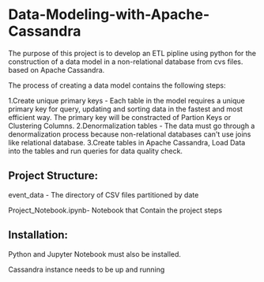 # Data-Modeling-with-Apache-Cassandra
The purpose of this project is to develop an ETL pipline using python for the construction of a data model in a non-relational database from cvs files. based on Apache Cassandra.

The process of creating a data model contains the following steps: 

1.Create unique primary keys - Each table in the model requires a unique primary key for query, updating and sorting data in the fastest and most efficient way. The primary key   will be constracted of Partion Keys or Clustering Columns.
2.Denormalization tables - The data must go through a denormalization process because non-relational databases can't use joins like relational database. 
3.Create tables in Apache Cassandra, Load Data into the tables and run queries for data quality check.


## Project Structure:

event_data - The directory of CSV files partitioned by date

Project_Notebook.ipynb- Notebook that Contain the project steps



## Installation:


Python and Jupyter Notebook must also be installed.

Cassandra instance needs to be up and running


